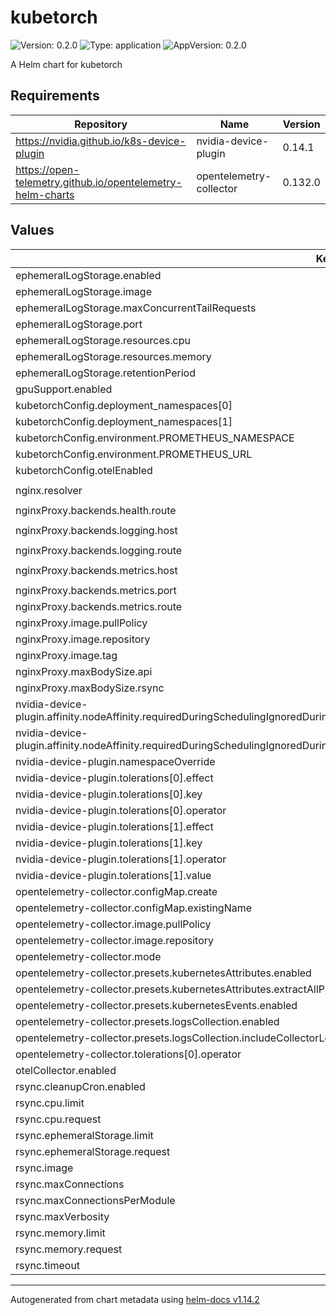 # kubetorch

![Version: 0.2.0](https://img.shields.io/badge/Version-0.2.0-informational?style=flat-square) ![Type: application](https://img.shields.io/badge/Type-application-informational?style=flat-square) ![AppVersion: 0.2.0](https://img.shields.io/badge/AppVersion-0.2.0-informational?style=flat-square)

A Helm chart for kubetorch

## Requirements

| Repository | Name | Version |
|------------|------|---------|
| https://nvidia.github.io/k8s-device-plugin | nvidia-device-plugin | 0.14.1 |
| https://open-telemetry.github.io/opentelemetry-helm-charts | opentelemetry-collector | 0.132.0 |

## Values

| Key | Type | Default | Description |
|-----|------|---------|-------------|
| ephemeralLogStorage.enabled | bool | `true` |  |
| ephemeralLogStorage.image | string | `"grafana/loki:3.5.3"` |  |
| ephemeralLogStorage.maxConcurrentTailRequests | int | `100` |  |
| ephemeralLogStorage.port | int | `3100` |  |
| ephemeralLogStorage.resources.cpu | string | `"100m"` |  |
| ephemeralLogStorage.resources.memory | string | `"256Mi"` |  |
| ephemeralLogStorage.retentionPeriod | string | `"24h"` |  |
| gpuSupport.enabled | bool | `true` |  |
| kubetorchConfig.deployment_namespaces[0] | string | `"default"` |  |
| kubetorchConfig.deployment_namespaces[1] | string | `"kubetorch"` |  |
| kubetorchConfig.environment.PROMETHEUS_NAMESPACE | string | `""` |  |
| kubetorchConfig.environment.PROMETHEUS_URL | string | `""` |  |
| kubetorchConfig.otelEnabled | bool | `true` |  |
| nginx.resolver | string | `"kube-dns.kube-system.svc.cluster.local"` |  |
| nginxProxy.backends.health.route | string | `"/health"` |  |
| nginxProxy.backends.logging.host | string | `"loki-gateway.kubetorch.svc.cluster.local"` |  |
| nginxProxy.backends.logging.route | string | `"/loki"` |  |
| nginxProxy.backends.metrics.host | string | `"runhouse-kube-prometheus-s-prometheus.runhouse.svc.cluster.local"` |  |
| nginxProxy.backends.metrics.port | int | `9090` |  |
| nginxProxy.backends.metrics.route | string | `"/prometheus"` |  |
| nginxProxy.image.pullPolicy | string | `"IfNotPresent"` |  |
| nginxProxy.image.repository | string | `"nginx"` |  |
| nginxProxy.image.tag | string | `"1.29.0-alpine"` |  |
| nginxProxy.maxBodySize.api | string | `"250M"` |  |
| nginxProxy.maxBodySize.rsync | string | `"10G"` |  |
| nvidia-device-plugin.affinity.nodeAffinity.requiredDuringSchedulingIgnoredDuringExecution.nodeSelectorTerms[0].matchExpressions[0].key | string | `"nvidia.com/gpu.product"` |  |
| nvidia-device-plugin.affinity.nodeAffinity.requiredDuringSchedulingIgnoredDuringExecution.nodeSelectorTerms[0].matchExpressions[0].operator | string | `"Exists"` |  |
| nvidia-device-plugin.namespaceOverride | string | `"kubetorch"` |  |
| nvidia-device-plugin.tolerations[0].effect | string | `"NoSchedule"` |  |
| nvidia-device-plugin.tolerations[0].key | string | `"nvidia.com/gpu"` |  |
| nvidia-device-plugin.tolerations[0].operator | string | `"Exists"` |  |
| nvidia-device-plugin.tolerations[1].effect | string | `"NoSchedule"` |  |
| nvidia-device-plugin.tolerations[1].key | string | `"dedicated"` |  |
| nvidia-device-plugin.tolerations[1].operator | string | `"Equal"` |  |
| nvidia-device-plugin.tolerations[1].value | string | `"gpu"` |  |
| opentelemetry-collector.configMap.create | bool | `false` |  |
| opentelemetry-collector.configMap.existingName | string | `"otel-collector-config"` |  |
| opentelemetry-collector.image.pullPolicy | string | `"IfNotPresent"` |  |
| opentelemetry-collector.image.repository | string | `"otel/opentelemetry-collector-contrib"` |  |
| opentelemetry-collector.mode | string | `"daemonset"` |  |
| opentelemetry-collector.presets.kubernetesAttributes.enabled | bool | `true` |  |
| opentelemetry-collector.presets.kubernetesAttributes.extractAllPodLabels | bool | `true` |  |
| opentelemetry-collector.presets.kubernetesEvents.enabled | bool | `true` |  |
| opentelemetry-collector.presets.logsCollection.enabled | bool | `true` |  |
| opentelemetry-collector.presets.logsCollection.includeCollectorLogs | bool | `true` |  |
| opentelemetry-collector.tolerations[0].operator | string | `"Exists"` |  |
| otelCollector.enabled | bool | `true` |  |
| rsync.cleanupCron.enabled | bool | `false` |  |
| rsync.cpu.limit | int | `4` |  |
| rsync.cpu.request | int | `2` |  |
| rsync.ephemeralStorage.limit | string | `"10Gi"` |  |
| rsync.ephemeralStorage.request | string | `"5Gi"` |  |
| rsync.image | string | `"ghcr.io/run-house/kubetorch-rsync:v5"` |  |
| rsync.maxConnections | int | `500` |  |
| rsync.maxConnectionsPerModule | int | `0` |  |
| rsync.maxVerbosity | int | `0` |  |
| rsync.memory.limit | string | `"8Gi"` |  |
| rsync.memory.request | string | `"4Gi"` |  |
| rsync.timeout | int | `600` |  |

----------------------------------------------
Autogenerated from chart metadata using [helm-docs v1.14.2](https://github.com/norwoodj/helm-docs/releases/v1.14.2)
